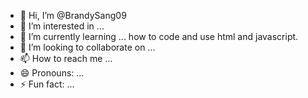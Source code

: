 - 👋 Hi, I’m @BrandySang09
- 👀 I’m interested in ...
- 🌱 I’m currently learning ... how to code and use html and javascript.
- 💞️ I’m looking to collaborate on ...
- 📫 How to reach me ...
- 😄 Pronouns: ...
- ⚡ Fun fact: ...

<!---
BrandySang09/BrandySang09 is a ✨ special ✨ repository because its `README.md` (this file) appears on your GitHub profile.
You can click the Preview link to take a look at your changes.
--->
